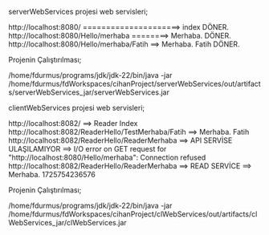 serverWebServices projesi web servisleri;

http://localhost:8080/ =====================> index          DÖNER.
http://localhost:8080/Hello/merhaba ========> Merhaba.       DÖNER.
http://localhost:8080/Hello/merhaba/Fatih ==> Merhaba. Fatih DÖNER.

Projenin Çalıştırılması;

/home/fdurmus/programs/jdk/jdk-22/bin/java -jar /home/fdurmus/fdWorkspaces/cihanProject/serverWebServices/out/artifacts/serverWebServices_jar/serverWebServices.jar 




clientWebServices projesi web servisleri;

http://localhost:8082/ ==> Reader Index
http://localhost:8082/ReaderHello/TestMerhaba/Fatih ==> Merhaba. Fatih
http://localhost:8082/ReaderHello/ReaderMerhaba ==> API SERVİSE ULAŞILAMIYOR ==> I/O error on GET request for "http://localhost:8080/Hello/merhaba": Connection refused
http://localhost:8082/ReaderHello/ReaderMerhaba ==> READ SERVİCE ==> Merhaba. 1725754236576

Projenin Çalıştırılması;

/home/fdurmus/programs/jdk/jdk-22/bin/java -jar /home/fdurmus/fdWorkspaces/cihanProject/clWebServices/out/artifacts/clWebServices_jar/clWebServices.jar
